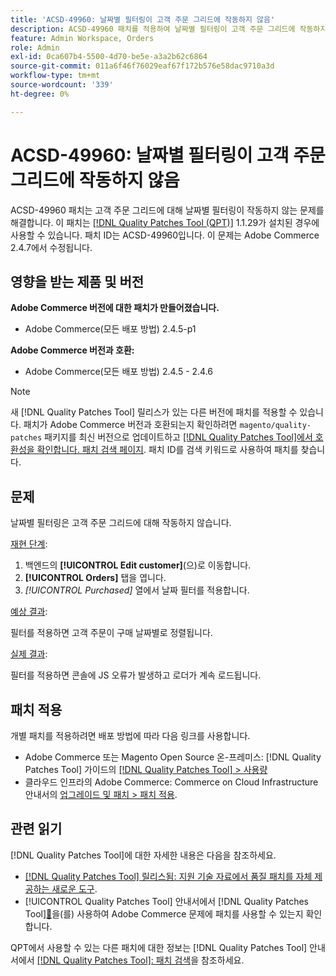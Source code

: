 ```yaml
---
title: 'ACSD-49960: 날짜별 필터링이 고객 주문 그리드에 작동하지 않음'
description: ACSD-49960 패치를 적용하여 날짜별 필터링이 고객 주문 그리드에 작동하지 않는 Adobe Commerce 문제를 해결합니다.
feature: Admin Workspace, Orders
role: Admin
exl-id: 0ca607b4-5500-4d70-be5e-a3a2b62c6864
source-git-commit: 011a6f46f76029eaf67f172b576e58dac9710a3d
workflow-type: tm+mt
source-wordcount: '339'
ht-degree: 0%

---
```


# ACSD-49960: 날짜별 필터링이 고객 주문 그리드에 작동하지 않음

ACSD-49960 패치는 고객 주문 그리드에 대해 날짜별 필터링이 작동하지 않는 문제를 해결합니다. 이 패치는 [[!DNL Quality Patches Tool (QPT)]](https://experienceleague.adobe.com/ko/docs/commerce-operations/tools/quality-patches-tool/quality-patches-tool-to-self-serve-quality-patches) 1.1.29가 설치된 경우에 사용할 수 있습니다. 패치 ID는 ACSD-49960입니다. 이 문제는 Adobe Commerce 2.4.7에서 수정됩니다.

## 영향을 받는 제품 및 버전

**Adobe Commerce 버전에 대한 패치가 만들어졌습니다.**

* Adobe Commerce(모든 배포 방법) 2.4.5-p1

**Adobe Commerce 버전과 호환:**

* Adobe Commerce(모든 배포 방법) 2.4.5 - 2.4.6

>[!NOTE]
>
>새 [!DNL Quality Patches Tool] 릴리스가 있는 다른 버전에 패치를 적용할 수 있습니다. 패치가 Adobe Commerce 버전과 호환되는지 확인하려면 `magento/quality-patches` 패키지를 최신 버전으로 업데이트하고 [[!DNL Quality Patches Tool]에서 호환성을 확인합니다. 패치 검색 페이지](https://experienceleague.adobe.com/tools/commerce-quality-patches/index.html?lang=ko). 패치 ID를 검색 키워드로 사용하여 패치를 찾습니다.

## 문제

날짜별 필터링은 고객 주문 그리드에 대해 작동하지 않습니다.

<u>재현 단계</u>:

1. 백엔드의 **[!UICONTROL Edit customer]**(으)로 이동합니다.
1. **[!UICONTROL Orders]** 탭을 엽니다.
1. *[!UICONTROL Purchased]* 열에서 날짜 필터를 적용합니다.

<u>예상 결과</u>:

필터를 적용하면 고객 주문이 구매 날짜별로 정렬됩니다.

<u>실제 결과</u>:

필터를 적용하면 콘솔에 JS 오류가 발생하고 로더가 계속 로드됩니다.

## 패치 적용

개별 패치를 적용하려면 배포 방법에 따라 다음 링크를 사용합니다.

* Adobe Commerce 또는 Magento Open Source 온-프레미스: [!DNL Quality Patches Tool] 가이드의 [[!DNL Quality Patches Tool] > 사용량](/help/tools/quality-patches-tool/usage.md)
* 클라우드 인프라의 Adobe Commerce: Commerce on Cloud Infrastructure 안내서의 [업그레이드 및 패치 > 패치 적용](https://experienceleague.adobe.com/docs/commerce-cloud-service/user-guide/develop/upgrade/apply-patches.html?lang=ko).

## 관련 읽기

[!DNL Quality Patches Tool]에 대한 자세한 내용은 다음을 참조하세요.

* [[!DNL Quality Patches Tool] 릴리스됨: 지원 기술 자료에서 품질 패치를 자체 제공하는 새로운 도구](https://experienceleague.adobe.com/ko/docs/commerce-operations/tools/quality-patches-tool/quality-patches-tool-to-self-serve-quality-patches).
* [!UICONTROL Quality Patches Tool] 안내서에서  [!DNL Quality Patches Tool][&#128279;](/help/tools/quality-patches-tool/patches-available-in-qpt/check-patch-for-magento-issue-with-magento-quality-patches.md)을(를) 사용하여 Adobe Commerce 문제에 패치를 사용할 수 있는지 확인합니다.


QPT에서 사용할 수 있는 다른 패치에 대한 정보는 [!DNL Quality Patches Tool] 안내서에서 [[!DNL Quality Patches Tool]: 패치 검색](https://experienceleague.adobe.com/tools/commerce-quality-patches/index.html?lang=ko)을 참조하세요.

